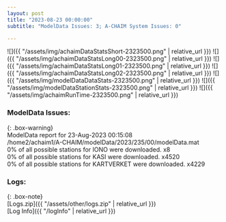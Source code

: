 ```yaml
---
layout: post
title: "2023-08-23 00:00:00"
subtitle: "ModelData Issues: 3; A-CHAIM System Issues: 0"

---
```


![]({{ "/assets/img/achaimDataStatsShort-2323500.png" | relative_url }})
![]({{ "/assets/img/achaimDataStatsLong00-2323500.png" | relative_url }})
![]({{ "/assets/img/achaimDataStatsLong01-2323500.png" | relative_url }})
![]({{ "/assets/img/achaimDataStatsLong02-2323500.png" | relative_url }})
![]({{ "/assets/img/modelDataDataStats-2323500.png" | relative_url }})
![]({{ "/assets/img/modelDataStationStats-2323500.png" | relative_url }})
![]({{ "/assets/img/achaimRunTime-2323500.png" | relative_url }})


### ModelData Issues:  
  
{: .box-warning}  
 ModelData report for 23-Aug-2023 00:15:08   
 /home2/achaim1/A-CHAIM/modelData/2023/235/00/modelData.mat   
 0% of all possible stations for IONO were downloaded. x8   
 0% of all possible stations for KASI were downloaded. x4520   
 0% of all possible stations for KARTVERKET were downloaded. x4229   
  


### Logs:  
  
{: .box-note}  
[Logs.zip]({{ "/assets/other/logs.zip" | relative_url }})  
[Log Info]({{ "/logInfo" | relative_url }})  
